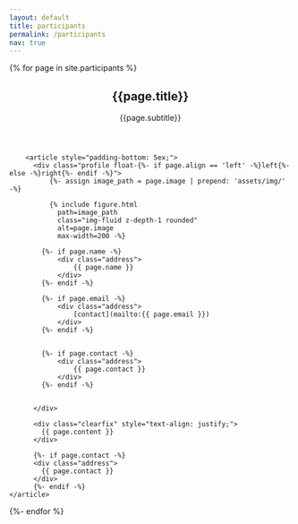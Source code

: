 ```yaml
---
layout: default
title: participants
permalink: /participants
nav: true
---
```


{% for page in site.participants %}
  <div class="post">
        <header class="post-header">
          <h2 class="post-title">{{page.title}}</h2>
		  <p>{{page.subtitle}}</p>
        </header>



        <article style="padding-bottom: 5ex;">
          <div class="profile float-{%- if page.align == 'left' -%}left{%- else -%}right{%- endif -%}">
              {%- assign image_path = page.image | prepend: 'assets/img/' -%}

              {% include figure.html
                path=image_path
                class="img-fluid z-depth-1 rounded"
                alt=page.image
                max-width=200 -%}

            {%- if page.name -%}
                <div class="address">
                    {{ page.name }}
                </div>
            {%- endif -%}

            {%- if page.email -%}
                <div class="address">
                    [contact](mailto:{{ page.email }})
                </div>
            {%- endif -%}

            
            {%- if page.contact -%}
                <div class="address">
                    {{ page.contact }}
                </div>
            {%- endif -%}


          </div>

          <div class="clearfix" style="text-align: justify;">
            {{ page.content }}
          </div>

          {%- if page.contact -%}
          <div class="address">
            {{ page.contact }}
          </div>
          {%- endif -%}
	</article>
</div>
{%- endfor %}
